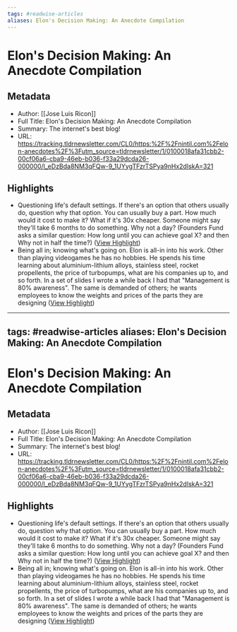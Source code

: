 ```yaml
---
tags: #readwise-articles
aliases: Elon's Decision Making: An Anecdote Compilation
---
```

# Elon's Decision Making: An Anecdote Compilation

## Metadata
- Author: [[Jose Luis Ricon]]
- Full Title: Elon's Decision Making: An Anecdote Compilation
- Summary: The internet's best blog!
- URL: https://tracking.tldrnewsletter.com/CL0/https:%2F%2Fnintil.com%2Felon-anecdotes%2F%3Futm_source=tldrnewsletter/1/0100018afa31cbb2-00cf06a6-cba9-46eb-b036-f33a29dcda26-000000/l_eDzBda8NM3qFQw-9_1UYygTFzrTSPya9nHx2dIskA=321

## Highlights
- Questioning life's default settings. If there's an option that others usually do, question why that option. You can usually buy a part. How much would it cost to make it? What if it's 30x cheaper. Someone might say they'll take 6 months to do something. Why not a day? (Founders Fund asks a similar question: How long until you can achieve goal X? and then Why not in half the time?) ([View Highlight](https://read.readwise.io/read/01hcqem4fgcxzf4bv4wy5gc80j))
- Being all in; knowing what's going on. Elon is all-in into his work. Other than playing videogames he has no hobbies. He spends his time learning about aluminium-lithium alloys, stainless steel, rocket propellents, the price of turbopumps, what are his companies up to, and so forth. In a set of slides I wrote a while back I had that "Management is 80% awareness". The same is demanded of others; he wants employees to know the weights and prices of the parts they are designing ([View Highlight](https://read.readwise.io/read/01hcqem6938bhvb4ea7ahd2xrs))
---
tags: #readwise-articles
aliases: Elon's Decision Making: An Anecdote Compilation
---
# Elon's Decision Making: An Anecdote Compilation

## Metadata
- Author: [[Jose Luis Ricon]]
- Full Title: Elon's Decision Making: An Anecdote Compilation
- Summary: The internet's best blog!
- URL: https://tracking.tldrnewsletter.com/CL0/https:%2F%2Fnintil.com%2Felon-anecdotes%2F%3Futm_source=tldrnewsletter/1/0100018afa31cbb2-00cf06a6-cba9-46eb-b036-f33a29dcda26-000000/l_eDzBda8NM3qFQw-9_1UYygTFzrTSPya9nHx2dIskA=321

## Highlights
- Questioning life's default settings. If there's an option that others usually do, question why that option. You can usually buy a part. How much would it cost to make it? What if it's 30x cheaper. Someone might say they'll take 6 months to do something. Why not a day? (Founders Fund asks a similar question: How long until you can achieve goal X? and then Why not in half the time?) ([View Highlight](https://read.readwise.io/read/01hcqem4fgcxzf4bv4wy5gc80j))
- Being all in; knowing what's going on. Elon is all-in into his work. Other than playing videogames he has no hobbies. He spends his time learning about aluminium-lithium alloys, stainless steel, rocket propellents, the price of turbopumps, what are his companies up to, and so forth. In a set of slides I wrote a while back I had that "Management is 80% awareness". The same is demanded of others; he wants employees to know the weights and prices of the parts they are designing ([View Highlight](https://read.readwise.io/read/01hcqem6938bhvb4ea7ahd2xrs))
